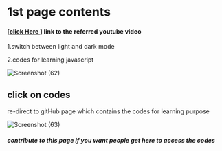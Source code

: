 <h1>1st page contents</h1>
<h4>[<a href="https://youtu.be/PkZNo7MFNFg">click Here </a>] link to the referred youtube video </h4>
<p>1.switch between light and dark mode</p>
<p>2.codes for learning javascript</p>

![Screenshot (62)](https://github.com/Satyapt001/Learning_Javascript/assets/126075100/09be20a8-6b48-475f-990e-dbc4f3745c5a)


<h2>click on codes </h2>
<p>re-direct to gitHub page which contains the codes for learning purpose</p>

![Screenshot (63)](https://github.com/Satyapt001/Learning_Javascript/assets/126075100/4678583f-cfca-4f9a-a452-993c2ce3fd88)

<h5>contribute to this page if you want people get here to access the codes</h5>
